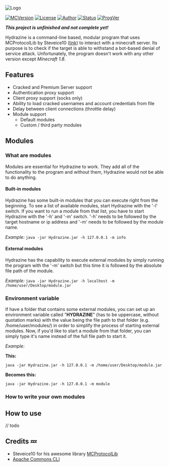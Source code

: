 ![Logo](http://i.imgur.com/mqn4TON.png)

[![MCVersion](https://img.shields.io/badge/Minecraft%20version-1.8-orange.svg)](https://minecraft.net)
[![License](https://img.shields.io/badge/License-MIT-green.svg)](https://opensource.org/licenses/mit-license.html)
[![Author](https://img.shields.io/badge/Author-xTACTIXzZ-yellow.svg)](https://github.com/xTACTIXzZ)
[![Status](https://img.shields.io/badge/Status-Alpha-red.svg)](https://alphavulture.com/wp-content/uploads/2013/12/alpha.png)
[![ProgVer](https://img.shields.io/badge/Program%20version-1.0-blue.svg)](https://github.com/xTACTIXzZ/Hydrazine)



***This project is unfinished and not complete yet!***

Hydrazine is a command-line based, modular program that uses MCProtocolLib by Steveice10 ([link](https://github.com/Steveice10/MCProtocolLib)) to interact with a minecraft server. Its purpose is to check if the target is able to withstand a bot-based denial of service attack. Unfortunately, the program doesn't work with any other version except *Minecraft 1.8*.


## Features
* Cracked and Premium Server support
* Authentication proxy support
* Client proxy support (socks only)
* Ability to load cracked usernames and account credentials from file
* Delay between client connections (throttle delay)
* Module support
  * Default modules
  * Custom / third party modules


## Modules
### What are modules
Modules are essential for Hydrazine to work. They add all of the functionality to the program and without them, Hydrazine would not be able to do anything.

#### Built-in modules
Hydrazine has some built-in modules that you can execute right from the beginning. To see a list of available modules, start Hydrazine with the '-l' switch. If you want to run a module from that list, you have to start Hydrazine with the '-h' and '-m' switch. '-h' needs to be followed by the target hostname or ip address and '-m' needs to be followed by the module name.

*Example:* ```java -jar Hydrazine.jar -h 127.0.0.1 -m info```
#### External modules
Hydrazine has the capability to execute external modules by simply running the program with the '-m' switch but this time it is followed by the absolute file path of the module.

*Example:* ```java -jar Hydrazine.jar -h localhost -m /home/user/Desktop/module.jar```

### Environment variable
If have a folder that contains some external modules, you can set up an environment variable called "**HYDRAZINE**" (has to be uppercase, without quotation marks) with the value being the file path to that folder (e.g. /home/user/modules/) in order to simplify the process of starting external modules. Now, if you'd like to start a module from that folder, you can simply type it's name instead of the full file path to start it.

*Example:*

**This:**

```java -jar Hydrazine.jar -h 127.0.0.1 -m /home/user/Desktop/module.jar```

**Becomes this:**

```java -jar Hydrazine.jar -h 127.0.0.1 -m module```

### How to write your own modules

## How to use
// todo

## Credits :zzz:

* Steveice10 for his awesome library [MCProtocolLib](https://github.com/Steveice10/MCProtocolLib)
* [Apache Commons CLI](https://commons.apache.org/proper/commons-cli/)
